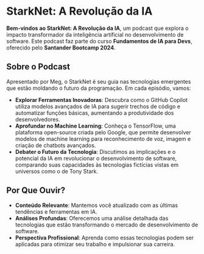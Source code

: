 # StarkNet: A Revolução da IA

**Bem-vindos ao StarkNet: A Revolução da IA**, um podcast que explora o impacto transformador da inteligência artificial no desenvolvimento de software. Este podcast faz parte do curso **Fundamentos de IA para Devs**, oferecido pelo **Santander Bootcamp 2024**.

## Sobre o Podcast

Apresentado por Meg, o StarkNet é seu guia nas tecnologias emergentes que estão moldando o futuro da programação. Em cada episódio, vamos:

- **Explorar Ferramentas Inovadoras**: Descubra como o GitHub Copilot utiliza modelos avançados de IA para sugerir trechos de código e automatizar funções básicas, aumentando a produtividade dos desenvolvedores.
- **Aprofundar no Machine Learning**: Conheça o TensorFlow, uma plataforma open-source criada pelo Google, que permite desenvolver modelos de machine learning para reconhecimento de voz, imagem e criação de chatbots avançados.
- **Debater o Futuro da Tecnologia**: Discutimos as implicações e o potencial da IA em revolucionar o desenvolvimento de software, comparando suas capacidades às tecnologias fictícias vistas em universos como o de Tony Stark.

## Por Que Ouvir?

- **Conteúdo Relevante**: Mantemos você atualizado com as últimas tendências e ferramentas em IA.
- **Análises Profundas**: Oferecemos uma análise detalhada das tecnologias que estão transformando o mercado de desenvolvimento de software.
- **Perspectiva Profissional**: Aprenda como essas tecnologias podem ser aplicadas para otimizar seu trabalho e impulsionar sua carreira.

